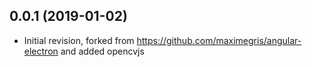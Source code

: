 ## 0.0.1 (2019-01-02)

* Initial revision, forked from https://github.com/maximegris/angular-electron and added opencvjs